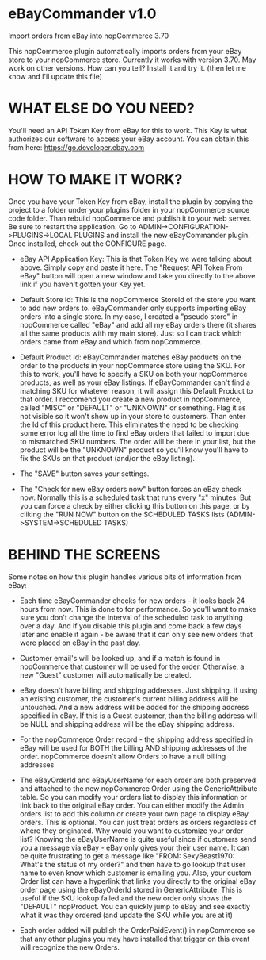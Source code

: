 # eBayCommander v1.0
Import orders from eBay into nopCommerce 3.70

This nopCommerce plugin automatically imports orders from your eBay store to your nopCommerce store.   Currently it works with version 3.70.  May work on other versions.   How can you tell?  Install it and try it.  (then let me know and I'll update this file)

# WHAT ELSE DO YOU NEED?
You'll need an API Token Key from eBay for this to work.  This Key is what authorizes our software to access your eBay account.   You can obtain this from here: https://go.developer.ebay.com   

# HOW TO MAKE IT WORK?
Once you have your Token Key from eBay, install the plugin by copying the project to a folder under your plugins folder in your nopCommerce source code folder.   Than rebuild nopCommerce and publish it to your web server.  Be sure to restart the application.  Go to ADMIN->CONFIGURATION->PLUGINS->LOCAL PLUGINS and install the new eBayCommander plugin.  Once installed, check out the CONFIGURE page.

- eBay API Application Key: This is that Token Key we were talking about above.  Simply copy and paste it here.  The "Request API Token From eBay" button will open a new window and take you directly to the above link if you haven't gotten your Key yet.

- Default Store Id:  This is the nopCommerce StoreId of the store you want to add new orders to.   eBayCommander only supports importing eBay orders into a single store.  In my case, I created a "pseudo store" in nopCommerce called "eBay" and add all my eBay orders there (it shares all the same products with my main store).  Just so I can track which orders came from eBay and which from nopCommerce.

- Default Product Id:  eBayCommander matches eBay products on the order to the products in your nopCommerce store using the SKU.   For this to work, you'll have to specify a SKU on both your nopCommerce products, as well as your eBay listings.   If eBayCommander can't find a matching SKU for whatever reason, it will assign this Default Product to that order.  I reccomend you create a new product in nopCommerce, called "MISC" or "DEFAULT" or "UNKNOWN" or something.   Flag it as not visible so it won't show up in your store to customers.   Than enter the Id of this product here.    This eliminates the need to be checking some error log all the time to find eBay orders that failed to import due to mismatched SKU numbers.   The order will be there in your list, but the product will be the "UNKNOWN" product so you'll know you'll have to fix the SKUs on that product (and/or the eBay listing).

- The "SAVE" button saves your settings.

- The "Check for new eBay orders now" button forces an eBay check now.   Normally this is a scheduled task that runs every "x" minutes.  But you can force a check by either clicking this button on this page, or by cliking the "RUN NOW" button on the SCHEDULED TASKS lists  (ADMIN->SYSTEM->SCHEDULED TASKS)

# BEHIND THE SCREENS

Some notes on how this plugin handles various bits of information from eBay:

* Each time eBayCommander checks for new orders - it looks back 24 hours from now.  This is done to for performance.   So you'll want to make sure you don't change the interval of the scheduled task to anything over a day.   And if you disable this plugin and come back a few days later and enable it again - be aware that it can only see new orders that were placed on eBay in the past day.

* Customer email's will be looked up, and if a match is found in nopCommerce that customer will be used for the order.  Otherwise, a new "Guest" customer will automatically be created.

* eBay doesn't have billing and shipping addresses.  Just shipping.   If using an existing customer, the customer's current billing address will be untouched.  And a new address will be added for the shipping address specified in eBay.    If this is a Guest customer, than the billing address will be NULL and shipping address will be the eBay shipping address.

* For the nopCommerce Order record - the shipping address specified in eBay will be used for BOTH the billing AND shipping addresses of the order.   nopCommerce doesn't allow Orders to have a null billing addresses

* The eBayOrderId and eBayUserName for each order are both preserved and attached to the new nopCommerce Order using the GenericAttribute table.   So you can modify your orders list to display this information or link back to the original eBay order.  You can either modify the Admin orders list to add this column or create your own page to display eBay orders.  This is optional.  You can just treat orders as orders regardless of where they originated.   Why would you want to customize your order list?  Knowing the eBayUserName is quite useful since if customers send you a message via eBay - eBay only gives your their user name.   It can be quite frustrating to get a message like  "FROM: SexyBeast1970:  What's the status of my order?" and then have to go lookup that user name to even know which customer is emailing you.    Also, your custom Order list can have a hyperlink that links you directly to the original eBay order page using the eBayOrderId stored in GenericAttribute.   This is useful if the SKU lookup failed and the new order only shows the "DEFAULT" nopProduct.   You can quickly jump to eBay and see exactly what it was they ordered (and update the SKU while you are at it)

* Each order added will publish the OrderPaidEvent() in nopCommerce so that any other plugins you may have installed that trigger on this event will recognize the new Orders.



